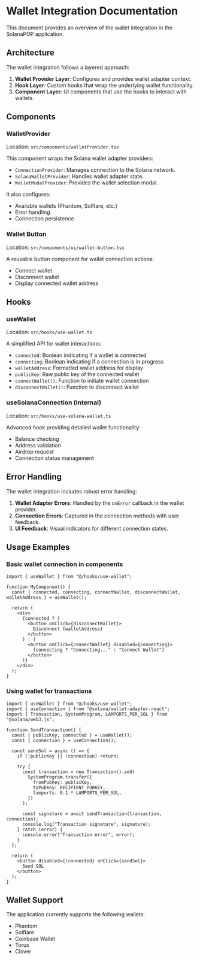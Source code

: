 # Wallet Integration Documentation

This document provides an overview of the wallet integration in the SolanaPOP application.

## Architecture

The wallet integration follows a layered approach:

1. **Wallet Provider Layer**: Configures and provides wallet adapter context.
2. **Hook Layer**: Custom hooks that wrap the underlying wallet functionality.
3. **Component Layer**: UI components that use the hooks to interact with wallets.

## Components

### WalletProvider

Location: `src/components/walletProvider.tsx`

This component wraps the Solana wallet adapter providers:

- `ConnectionProvider`: Manages connection to the Solana network.
- `SolanaWalletProvider`: Handles wallet adapter state.
- `WalletModalProvider`: Provides the wallet selection modal.

It also configures:
- Available wallets (Phantom, Solflare, etc.)
- Error handling
- Connection persistence

### Wallet Button

Location: `src/components/ui/wallet-button.tsx`

A reusable button component for wallet connection actions:
- Connect wallet
- Disconnect wallet
- Display connected wallet address

## Hooks

### useWallet

Location: `src/hooks/use-wallet.ts`

A simplified API for wallet interactions:
- `connected`: Boolean indicating if a wallet is connected
- `connecting`: Boolean indicating if a connection is in progress
- `walletAddress`: Formatted wallet address for display
- `publicKey`: Raw public key of the connected wallet
- `connectWallet()`: Function to initiate wallet connection
- `disconnectWallet()`: Function to disconnect wallet

### useSolanaConnection (internal)

Location: `src/hooks/use-solana-wallet.ts`

Advanced hook providing detailed wallet functionality:
- Balance checking
- Address validation
- Airdrop request
- Connection status management

## Error Handling

The wallet integration includes robust error handling:

1. **Wallet Adapter Errors**: Handled by the `onError` callback in the wallet provider.
2. **Connection Errors**: Captured in the connection methods with user feedback.
3. **UI Feedback**: Visual indicators for different connection states.

## Usage Examples

### Basic wallet connection in components

```tsx
import { useWallet } from "@/hooks/use-wallet";

function MyComponent() {
  const { connected, connecting, connectWallet, disconnectWallet, walletAddress } = useWallet();
  
  return (
    <div>
      {connected ? (
        <button onClick={disconnectWallet}>
          Disconnect {walletAddress}
        </button>
      ) : (
        <button onClick={connectWallet} disabled={connecting}>
          {connecting ? "Connecting..." : "Connect Wallet"}
        </button>
      )}
    </div>
  );
}
```

### Using wallet for transactions

```tsx
import { useWallet } from "@/hooks/use-wallet";
import { useConnection } from "@solana/wallet-adapter-react";
import { Transaction, SystemProgram, LAMPORTS_PER_SOL } from "@solana/web3.js";

function SendTransaction() {
  const { publicKey, connected } = useWallet();
  const { connection } = useConnection();
  
  const sendSol = async () => {
    if (!publicKey || !connection) return;
    
    try {
      const transaction = new Transaction().add(
        SystemProgram.transfer({
          fromPubkey: publicKey,
          toPubkey: RECIPIENT_PUBKEY,
          lamports: 0.1 * LAMPORTS_PER_SOL,
        })
      );
      
      const signature = await sendTransaction(transaction, connection);
      console.log("Transaction signature", signature);
    } catch (error) {
      console.error("Transaction error", error);
    }
  };
  
  return (
    <button disabled={!connected} onClick={sendSol}>
      Send SOL
    </button>
  );
}
```

## Wallet Support

The application currently supports the following wallets:

- Phantom
- Solflare
- Coinbase Wallet
- Torus
- Clover 